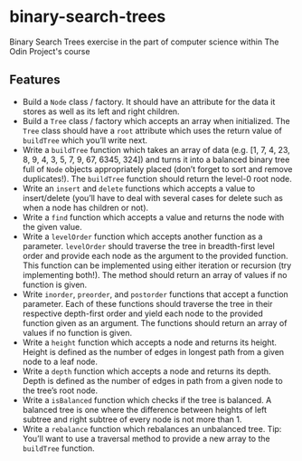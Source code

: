 # binary-search-trees

Binary Search Trees exercise in the part of computer science within The Odin Project's course

## Features

- Build a `Node` class / factory. It should have an attribute for the data it stores as well as its left and right children.
- Build a `Tree` class / factory which accepts an array when initialized. The `Tree` class should have a `root` attribute which uses the return value of `buildTree` which you’ll write next.
- Write a `buildTree` function which takes an array of data (e.g. [1, 7, 4, 23, 8, 9, 4, 3, 5, 7, 9, 67, 6345, 324]) and turns it into a balanced binary tree full of `Node` objects appropriately placed (don’t forget to sort and remove duplicates!). The `buildTree` function should return the level-0 root node.
- Write an `insert` and `delete` functions which accepts a value to insert/delete (you’ll have to deal with several cases for delete such as when a node has children or not).
- Write a `find` function which accepts a value and returns the node with the given value.
- Write a `levelOrder` function which accepts another function as a parameter. `levelOrder` should traverse the tree in breadth-first level order and provide each node as the argument to the provided function. This function can be implemented using either iteration or recursion (try implementing both!). The method should return an array of values if no function is given.
- Write `inorder`, `preorder`, and `postorder` functions that accept a function parameter. Each of these functions should traverse the tree in their respective depth-first order and yield each node to the provided function given as an argument. The functions should return an array of values if no function is given.
- Write a `height` function which accepts a node and returns its height. Height is defined as the number of edges in longest path from a given node to a leaf node.
- Write a `depth` function which accepts a node and returns its depth. Depth is defined as the number of edges in path from a given node to the tree’s root node.
- Write a `isBalanced` function which checks if the tree is balanced. A balanced tree is one where the difference between heights of left subtree and right subtree of every node is not more than 1.
- Write a `rebalance` function which rebalances an unbalanced tree. Tip: You’ll want to use a traversal method to provide a new array to the `buildTree` function.
